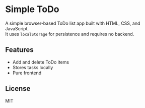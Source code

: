 # Simple ToDo

A simple browser-based ToDo list app built with HTML, CSS, and JavaScript.  
It uses `localStorage` for persistence and requires no backend.

## Features

- Add and delete ToDo items
- Stores tasks locally
- Pure frontend

## License

MIT